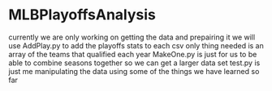 # MLBPlayoffsAnalysis
currently we are only working on getting the data and prepairing it
we will use AddPlay.py to add the playoffs stats to each csv only thing needed is an array of the teams that qualified each year
MakeOne.py is just for us to be able to combine seasons together so we can get a larger data set
test.py is just me manipulating the data using some of the things we have learned so far
